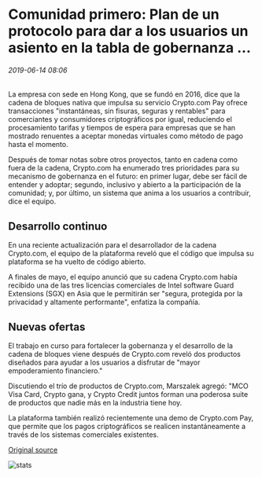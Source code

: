 # Comunidad primero: Plan de un protocolo para dar a los usuarios un asiento en la tabla de gobernanza ...

###### 2019-06-14 08:06

La empresa con sede en Hong Kong, que se fundó en 2016, dice que la cadena de bloques nativa que impulsa su servicio Crypto.com Pay ofrece transacciones "instantáneas, sin fisuras, seguras y rentables" para comerciantes y consumidores criptográficos por igual, reduciendo el procesamiento tarifas y tiempos de espera para empresas que se han mostrado renuentes a aceptar monedas virtuales como método de pago hasta el momento.

Después de tomar notas sobre otros proyectos, tanto en cadena como fuera de la cadena, Crypto.com ha enumerado tres prioridades para su mecanismo de gobernanza en el futuro: en primer lugar, debe ser fácil de entender y adoptar; segundo, inclusivo y abierto a la participación de la comunidad; y, por último, un sistema que anima a los usuarios a contribuir, dice el equipo.

## Desarrollo continuo

En una reciente actualización para el desarrollador de la cadena Crypto.com, el equipo de la plataforma reveló que el código que impulsa su plataforma se ha vuelto de código abierto.

A finales de mayo, el equipo anunció que su cadena Crypto.com había recibido una de las tres licencias comerciales de Intel software Guard Extensions (SGX) en Asia que le permitirán ser "segura, protegida por la privacidad y altamente performante", enfatiza la compañía.

## Nuevas ofertas

El trabajo en curso para fortalecer la gobernanza y el desarrollo de la cadena de bloques viene después de Crypto.com reveló dos productos diseñados para ayudar a los usuarios a disfrutar de "mayor empoderamiento financiero."

Discutiendo el trío de productos de Crypto.com, Marszalek agregó: "MCO Visa Card, Crypto gana, y Crypto Credit juntos forman una poderosa suite de productos que nadie más en la industria tiene hoy.

La plataforma también realizó recientemente una demo de Crypto.com Pay, que permite que los pagos criptográficos se realicen instantáneamente a través de los sistemas comerciales existentes.

[Original source](https://cointelegraph.com/news/community-first-one-protocols-plan-to-give-users-a-seat-at-the-governance-table)

![stats](https://c.statcounter.com/11760860/0/a89fa40b/1/ "stats")